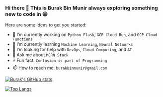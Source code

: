 ### Hi there 👋 This is Burak Bin Munir always exploring something new to code in 😁

<!--
**burakbinmunir/burakbinmunir** is a ✨ _special_ ✨ repository because its `README.md` (this file) appears on your GitHub profile. -->

Here are some ideas to get you started:

- 🔭 I’m currently working on `Python Flask`, `GCP Cloud Run`, and `GCP Cloud Functions`
- 🌱 I’m currently learning `Machine Learning`, `Neural Networks`
- 🤔 I’m looking for help with `DevOps`, `Cloud Computing`, and `AI`
- 💬 Ask me about `MERN Stack`
- ⚡ Fun fact: `Confusion is part of Programming`
- 📫 How to reach me: `burakbinmunir@gmail.com`

[![Burak's GitHub stats](https://github-readme-stats.vercel.app/api?username=burakbinmunir&show_icons=true&theme=radical)](https://github.com/anuraghazra/github-readme-stats)

[![Top Langs](https://github-readme-stats.vercel.app/api/top-langs/?username=burakbinmunir&layout=donut&show_icons=true&theme=radical)](https://github.com/anuraghazra/github-readme-stats)

